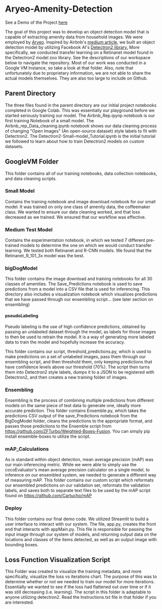 # Aryeo-Amenity-Detection
See a Demo of the Project [here](https://www.youtube.com/watch?v=Xy2T6KPusdE&ab_channel=AIEngineering)

The goal of this project was to develop an object detection model that is capable of extracting amenity data from household images. We were employed by [Aryeo](https://www.aryeo.com/). Inspired by Airbnb's [medium article,](https://medium.com/airbnb-engineering/amenity-detection-and-beyond-new-frontiers-of-computer-vision-at-airbnb-144a4441b72e) we built an object detection model by utilizing Facebook AI's [Detectron2 library.](https://github.com/facebookresearch/detectron2) More specifically, we conducted transfer learning on a Retinanet model found in the Detectron2 model zoo library. See the descriptions of our workspace below to navigate the repository. Most of our work was conducted in a Google VM Instance, so take a look at that folder. Also, note that unfortunately due to proprietary information, we are not able to share the actual models themselves. They are also too large to include on Github.

## Parent Directory
The three files found in the parent directory are our initial project notebooks completed in Google Colab. This was essentially our playground before we started seriously training our model.
The Airbnb_Rep.ipynp notebook is our first training Notebook of a small model. The Airbnb_rep_Data_cleaning.ipynb notebook shows our data cleaning process of changing "Open Images" (An open-source dataset) style labels to fit with Detectron2. The Detectron2-Small-model_Tutorial.ipynb is the initial tutorial we followed to learn about how to train Detectron2 models on custom datasets. 

 
## GoogleVM Folder
This folder contains all of our training notebooks, data collection notebooks, and data cleaning scripts.

### Small Model
Contains the training notebook and image download notebook for our small model. It was trained on only one class of amenity data, the coffeemaker class. We wanted to ensure our data cleaning worked, and that loss decreased as we trained. We ensured that our workflow was effective.

### Medium Test Model
Contains the experimentation notebook, in which we tested 7 different pre-trained models to determine the one on which we would conduct transfer learning. We tested both Retinanet and R-CNN models. We found that the Retinanet_R_101_3x model was the best.

### bigDogModel
This folder contains the image download and training notebooks for all 30 classes of amenities. The Save_Predictions notebook is used to save predictions from a model into a CSV file that is used for inferencing. This directory also includes a visualization notebook which visualizes predictions that we have passed through our ensembling script... (see  later section on ensembling)


#### pseudoLabeling
Pseudo labeling is the use of high confidence predictions, obtained by passing an unlabeled dataset through the model, as labels for those images to then be used to retrain the model. It is a way of generating more labeled data to train the model and hopefully increase the accuracy.

This folder contains our script, threshold_predictions.py, which is used to make predictions on a set of unlabeled images, pass them through our ensembling script, and then threshold them, only keeping predictions that have confidence levels above our threshold (70%). The script then turns them into Detectron2 style labels, dumps it to a JSON to be registered with Detectron2, and then creates a new training folder of images. 


### Ensembling
Ensembling is the process of combining multiple predictions from different models on the same piece of test data to generate one, ideally more accurate prediction. This folder contains Ensemble.py, which takes the predictions CSV output of the save_Predictions notebook from the BigDogModel folder, cleans the predictions to the appropriate format, and passes those predictions to the Ensemble script from https://github.com/ZFTurbo/Weighted-Boxes-Fusion. You can simply pip install ensemble-boxes to utilize the script. 

### mAP_Calculations
As is standard within object detection, mean average precision (mAP) was our main inferencing metric. While we were able to simply use the cocoEvaluator's mean average precision calculator on a single model, to inference on our ensembled system, we needed to generate a different way of measuring mAP. This folder contains our custom script which reformats our ensembled predictions on our validation set, reformats the validation labels, and saves both to separate text files to be used by the mAP script found on https://github.com/Cartucho/mAP

### Deploy
This folder contains our final demo code. We utilized Streamlit to build a user interface to interact with our system. The file, app.py, creates the front end that interacts with appMain.py. This file is responsible for passing the input image through our system of models, and returning output data on the locations and classes of the items detected, as well as an output image with bounding boxes. 

## Loss Function Visualization Script
This Folder was created to visualize the training metadata, and more specifically, visualize the loss vs iterations chart. The purpose of this was to determine whether or not we needed to train our model for more iterations. Essentially we wanted to see if the loss had flattened out over time or if it was still decreasing (i.e. learning). The script in this folder is adaptable to anyone utilizing detectron2. Read the Instructions.txt file in that folder if you are interested.


